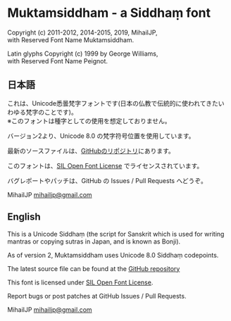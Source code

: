 Muktamsiddham - a Siddhaṃ font
==============================

Copyright (c) 2011-2012, 2014-2015, 2019, MihailJP, \
with Reserved Font Name Muktamsiddham.

Latin glyphs Copyright (c) 1999 by George Williams, \
with Reserved Font Name Peignot.

日本語
------

これは、Unicode悉曇梵字フォントです(日本の仏教で伝統的に使われてきたいわゆる梵字のことです)。\
※このフォントは種字としての使用を想定しておりません。

バージョン2より、Unicode 8.0 の梵字符号位置を使用しています。

最新のソースファイルは、[GitHubのリポジトリ](https://github.com/MihailJP/Muktamsiddham)にあります。

このフォントは、[SIL Open Font License](license.txt) でライセンスされています。

バグレポートやパッチは、GitHub の Issues / Pull Requests へどうぞ。

MihailJP <mihailjp@gmail.com>

English
-------

This is a Unicode Siddhaṃ (the script for Sanskrit which is used for writing
mantras or copying sutras in Japan, and is known as Bonji).

As of version 2, Muktamsiddham uses Unicode 8.0 Siddhaṃ codepoints.

The latest source file can be found at the [GitHub repository](https://github.com/MihailJP/Muktamsiddham)

This font is licensed under [SIL Open Font License](license.txt).

Report bugs or post patches at GitHub Issues / Pull Requests.

MihailJP <mihailjp@gmail.com>
